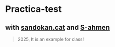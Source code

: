 # Practica-test

## with [sandokan.cat](https://github.com/sandokanCat) and [S-ahmen](https://github.com/S-ahmen)

> 2025, It is an example for class!
